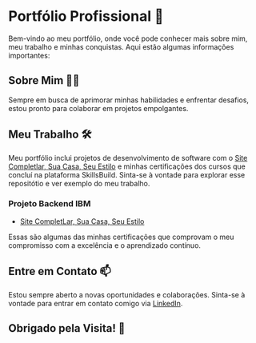 

# Portfólio Profissional 🚀

Bem-vindo ao meu portfólio, onde você pode conhecer mais sobre mim, meu trabalho e minhas conquistas. Aqui estão algumas informações importantes:

## Sobre Mim 🙋‍♂️

 Sempre em busca de aprimorar minhas habilidades e enfrentar desafios, estou pronto para colaborar em projetos empolgantes.

## Meu Trabalho 🛠️

Meu portfólio inclui projetos de desenvolvimento de software com o [Site Completlar, Sua Casa, Seu Estilo](https://github.com/EtecZl/IBM-SITE) e minhas certificações dos cursos que concluí na plataforma SkillsBuild. Sinta-se à vontade para explorar esse repositótio e ver exemplo do meu trabalho.

### Projeto Backend IBM

- [Site CompletLar, Sua Casa, Seu Estilo](https://github.com/EtecZl/IBM-SITE)

Essas são algumas das minhas certificações que comprovam o meu compromisso com a excelência e o aprendizado contínuo.

## Entre em Contato 📫

Estou sempre aberto a novas oportunidades e colaborações. Sinta-se à vontade para entrar em contato comigo via [LinkedIn](https://www.linkedin.com/in/gabriel-messias-b38207253/).

## Obrigado pela Visita! 👏


